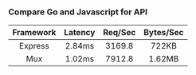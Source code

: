 ### Compare Go and Javascript for API
| Framework | Latency | Req/Sec | Bytes/Sec |
| :-------: | :-----: | :-----: | :-------: |
|  Express  | 2.84ms  | 3169.8  |   722KB   |
|    Mux    | 1.02ms  | 7912.8  |  1.62MB   |
